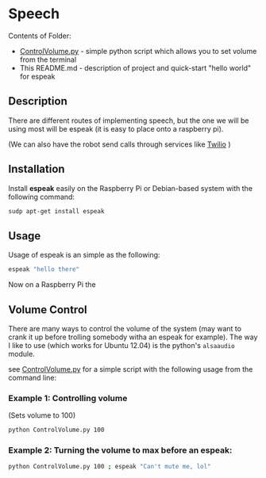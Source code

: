Speech
======

Contents of Folder:
* [ControlVolume.py](ControlVolume.py) - simple python script which allows you to set volume from the terminal
* This README.md - description of project and quick-start "hello world" for espeak


## Description

There are different routes of implementing speech, but the one we will be using most will be espeak (it is easy to place onto a raspberry pi).

(We can also have the robot send calls through services like [Twilio](../SMS-and-PhoneCall/README.md) )

## Installation

Install **espeak** easily on the Raspberry Pi or Debian-based system with the following command:

```bash
sudp apt-get install espeak
```

## Usage

Usage of espeak is an simple as the following:

```bash
espeak "hello there"
```

Now on a Raspberry Pi the 

## Volume Control

There are many ways to control the volume of the system (may want to crank it up before trolling somebody witha an espeak for example).
The way I like to use (which works for Ubuntu 12.04) is the python's `alsaaudio` module.

see [ControlVolume.py](ControlVolume.py) for a simple script with the following usage from the command line:

### Example 1: Controlling volume

(Sets volume to 100)
```bash
python ControlVolume.py 100
```

### Example 2: Turning the volume to max before an espeak:

```bash
python ControlVolume.py 100 ; espeak "Can't mute me, lol"
```
